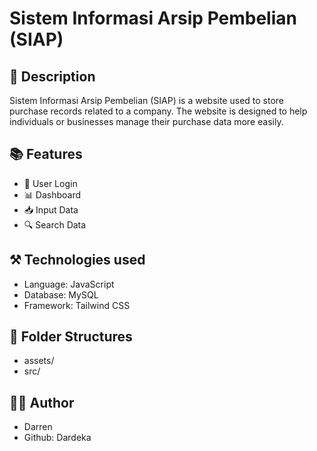 # Sistem Informasi Arsip Pembelian (SIAP)

## :pushpin: Description
Sistem Informasi Arsip Pembelian (SIAP) is a website used to store purchase records related to a company. The website is designed to help individuals or businesses manage their purchase data more easily.

## :books: Features
- :closed_lock_with_key: User Login
- :bar_chart: Dashboard
- :inbox_tray: Input Data
- :mag: Search Data

## :hammer_and_pick: Technologies used
- Language: JavaScript
- Database: MySQL
- Framework: Tailwind CSS

## :open_file_folder: Folder Structures
- assets/
- src/

## :raising_hand_man: Author
- Darren
- Github: Dardeka